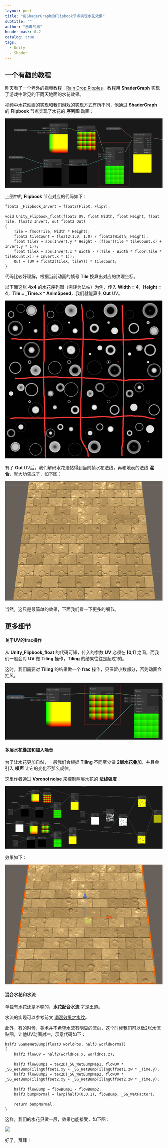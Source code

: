 ```yaml
---
layout: post
title: "用ShaderGraph的Flipbook节点实现水花效果"
subtitle: ""
author: "恶毒的狗"
header-mask: 0.2
catalog: true
tags:
  - Unity
  - Shader
---
```


## 一个有趣的教程

昨天看了一个老外的视频教程：[Rain Drop Ripples](https://www.youtube.com/watch?v=R6EX6dN1BOs&t=818s)，教程用 **ShaderGraph** 实现了游戏中常见的下雨天地面的水花效果。

视频中水花动画的实现和我们游戏的实现方式有所不同，他通过 **ShaderGraph** 的 **Flipbook** 节点实现了水花的 **序列图** 动画：

![](/img/flipbook-ripples/screenshot1.png)

上图中的 **Flipbook** 节点对应的代码如下：

```
float2 _Flipbook_Invert = float2(FlipX, FlipY);

void Unity_Flipbook_float(float2 UV, float Width, float Height, float Tile, float2 Invert, out float2 Out)
{
    Tile = fmod(Tile, Width * Height);
    float2 tileCount = float2(1.0, 1.0) / float2(Width, Height);
    float tileY = abs(Invert.y * Height - (floor(Tile * tileCount.x) + Invert.y * 1));
    float tileX = abs(Invert.x * Width - ((Tile - Width * floor(Tile * tileCount.x)) + Invert.x * 1));
    Out = (UV + float2(tileX, tileY)) * tileCount;
}
```

代码比较好理解，根据当前动画的帧号 **Tile** 换算出对应的纹理坐标。

以下面这张 **4x4** 的水花序列图（需转为法帖）为例，传入 **Width = 4**，**Height = 4**，**Tile = _Time.x * AnimSpeed**，我们就能算出 **Out** UV。

![](/img/flipbook-ripples/screenshot2.png)

有了 **Out** UV后，我们解码水花法帖得到当前帧水花法线，再和地表的法线 **混合**，就大功告成了，如下图：

![](/img/flipbook-ripples/screenshot3.gif)

当然，这只是最简单的效果，下面我们看一下更多的细节。

## 更多细节

#### 关于UV的frac操作

从 **Unity_Flipbook_float** 的代码可知，传入的参数 **UV** 必须在 **[0,1]** 之间，而我们一般会对 **UV** 做 **Tiling** 操作，**Tiling** 的结果往往是超过1的。

这时，我们需要对 **Tiling** 的结果做一个 **frac** 操作，只保留小数部分，否则动画会抽风。

![](/img/flipbook-ripples/screenshot7.png)

#### 多层水花叠加和加入噪音

为了让水花更加自然，一般我们会根据 **Tiling** 不同至少做 **2层水花叠加**，并且会引入 **噪声** 让它的变化不那么规律。

这里作者通过 **Voronoi noise** 来控制两层水花的 **法线强度**：

![](/img/flipbook-ripples/screenshot4.png)

效果如下：

![](/img/flipbook-ripples/screenshot5.gif)

#### 混合水花和水流

单独有水花还是不够的，**水花配合水流** 才是王道。

水流的实现可以参考前文 [潮湿效果之水纹](https://baddogzz.github.io/2020/02/05/Wet-Waves/)。

此外，有的时候，美术并不希望水流有明显的流向，这个时候我们可以做2张水流贴图，让他UV动画对冲，示意代码如下：

```
half3 SGameWetBump(float3 worldPos, half3 worldNormal)
{
    half2 flowUV = half2(worldPos.x, worldPos.z);

    half3 flowBump1 = tex2D(_SG_WetBumpMap1, flowUV * _SG_WetBumpTilingOffset1.xy + _SG_WetBumpTilingOffset1.zw * _Time.y);
    half3 flowBump2 = tex2D(_SG_WetBumpMap2, flowUV * _SG_WetBumpTilingOffset2.xy + _SG_WetBumpTilingOffset2.zw * _Time.y);

    half3 flowBump = flowBump1 - flowBump2;
    half3 bumpNormal = lerp(half3(0,0,1), flowBump, _SG_WetFactor);

    return bumpNormal;
}    
```

这样，我们的水花只做一层，效果也能接受，如下图：

![](/img/flipbook-ripples/screenshot6.gif)

好了，拜拜！














































































































































































